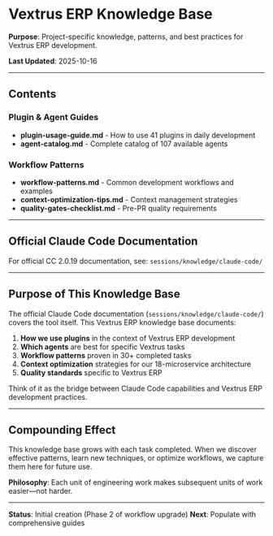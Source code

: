 # Vextrus ERP Knowledge Base

**Purpose**: Project-specific knowledge, patterns, and best practices for Vextrus ERP development.

**Last Updated**: 2025-10-16

---

## Contents

### Plugin & Agent Guides
- **plugin-usage-guide.md** - How to use 41 plugins in daily development
- **agent-catalog.md** - Complete catalog of 107 available agents

### Workflow Patterns
- **workflow-patterns.md** - Common development workflows and examples
- **context-optimization-tips.md** - Context management strategies
- **quality-gates-checklist.md** - Pre-PR quality requirements

---

## Official Claude Code Documentation

For official CC 2.0.19 documentation, see: `sessions/knowledge/claude-code/`

---

## Purpose of This Knowledge Base

The official Claude Code documentation (`sessions/knowledge/claude-code/`) covers the tool itself. This Vextrus ERP knowledge base documents:

1. **How we use plugins** in the context of Vextrus ERP development
2. **Which agents** are best for specific Vextrus tasks
3. **Workflow patterns** proven in 30+ completed tasks
4. **Context optimization** strategies for our 18-microservice architecture
5. **Quality standards** specific to Vextrus ERP

Think of it as the bridge between Claude Code capabilities and Vextrus ERP development practices.

---

## Compounding Effect

This knowledge base grows with each task completed. When we discover effective patterns, learn new techniques, or optimize workflows, we capture them here for future use.

**Philosophy**: Each unit of engineering work makes subsequent units of work easier—not harder.

---

**Status**: Initial creation (Phase 2 of workflow upgrade)
**Next**: Populate with comprehensive guides
